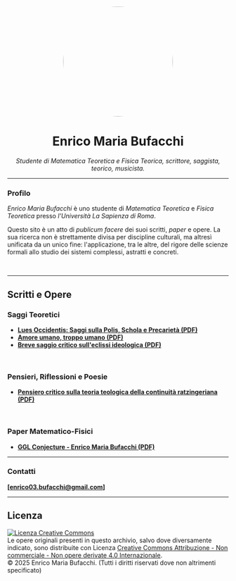 <div align="center">

<img src="ritratto.jpg" width="250px" style="border-radius: 50%;"> 

# Enrico Maria Bufacchi

*Studente di Matematica Teoretica e Fisica Teorica, scrittore, saggista, teorico, musicista.*
</div>

---

### Profilo

_Enrico Maria Bufacchi_ è uno studente di _Matematica Teoretica_ e _Fisica Teoretica_ presso _l'Università La Sapienza di Roma_.

Questo sito è un atto di _publicum facere_ dei suoi scritti, _paper_ e opere. La sua ricerca non è strettamente divisa per discipline culturali, ma altresì unificata da un unico fine: l'applicazione, tra le altre, del rigore delle scienze formali allo studio dei sistemi complessi, astratti e concreti.

<br>

---

## Scritti e Opere

### Saggi Teoretici

* [**Lues Occidentis: Saggi sulla Polis, Schola e Precarietà (PDF)**](Lues_Occidentis.pdf)
* [**Amore umano, troppo umano (PDF)**](Amore_Umano_Troppo_Umano.pdf)
* [**Breve saggio critico sull'eclissi ideologica (PDF)**](Saggio_Critico_sull'Eclissi_Ideologica.pdf)

<br>

### Pensieri, Riflessioni e Poesie

* [**Pensiero critico sulla teoria teologica della continuità ratzingeriana (PDF)**](Pensiero_Sulla_Teoria_Ratzingeriana.pdf)

<br>

### Paper Matematico-Fisici

* [**GGL Conjecture - Enrico Maria Bufacchi (PDF)**](GGL_Conjecture.pdf)

---

### Contatti

**[enrico03.bufacchi@gmail.com]**

---

## Licenza

<a rel="license" href="http://creativecommons.org/licenses/by-nc-nd/4.0/">
    <img alt="Licenza Creative Commons" style="border-width:0" src="https://i.creativecommons.org/l/by-nc-nd/4.0/88x31.png" />
</a>
<br />
Le opere originali presenti in questo archivio, salvo dove diversamente indicato, sono distribuite con Licenza <a rel="license" href="http://creativecommons.org/licenses/by-nc-nd/4.0/">Creative Commons Attribuzione - Non commerciale - Non opere derivate 4.0 Internazionale</a>.
<br>
© 2025 Enrico Maria Bufacchi. (Tutti i diritti riservati dove non altrimenti specificato)
